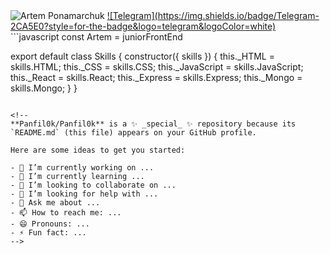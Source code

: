 <img src="https://readme-typing-svg.herokuapp.com?font=Fira+Code&pause=1000&color=35D46D&width=435&lines=Hi%2C+I'm+Artem+Ponamarchuk" alt="Artem Ponamarchuk" />
<a href="https://t.me/Panfilok">![Telegram](https://img.shields.io/badge/Telegram-2CA5E0?style=for-the-badge&logo=telegram&logoColor=white)</a>
```javascript
const Artem = juniorFrontEnd

export default class Skills {
  constructor({ skills }) {
    this._HTML = skills.HTML;
    this._CSS = skills.CSS;
    this._JavaScript = skills.JavaScript;
    this._React = skills.React;
    this._Express = skills.Express;
    this._Mongo = skills.Mongo;
  }
}
```

<!--
**Panfil0k/Panfil0k** is a ✨ _special_ ✨ repository because its `README.md` (this file) appears on your GitHub profile.

Here are some ideas to get you started:

- 🔭 I’m currently working on ...
- 🌱 I’m currently learning ...
- 👯 I’m looking to collaborate on ...
- 🤔 I’m looking for help with ...
- 💬 Ask me about ...
- 📫 How to reach me: ...
- 😄 Pronouns: ...
- ⚡ Fun fact: ...
-->
